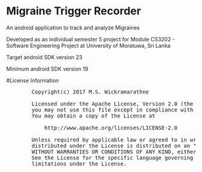 # Migraine Trigger Recorder
An android application to track and analyze Migraines

Developed as an individual semester 5 project for Module CS3202 - Software Engineering Project at University of Moratuwa, Sri Lanka

Target android SDK version 23

Minimum android SDK version 19

#License Information

<pre>
        Copyright(c) 2017 M.S. Wickramarathne

        Licensed under the Apache License, Version 2.0 (the "License");
        you may not use this file except in compliance with the License.
        You may obtain a copy of the License at

            http://www.apache.org/licenses/LICENSE-2.0

        Unless required by applicable law or agreed to in writing, software
        distributed under the License is distributed on an "AS IS" BASIS,
        WITHOUT WARRANTIES OR CONDITIONS OF ANY KIND, either express or implied.
        See the License for the specific language governing permissions and
        limitations under the License.
  </pre>
